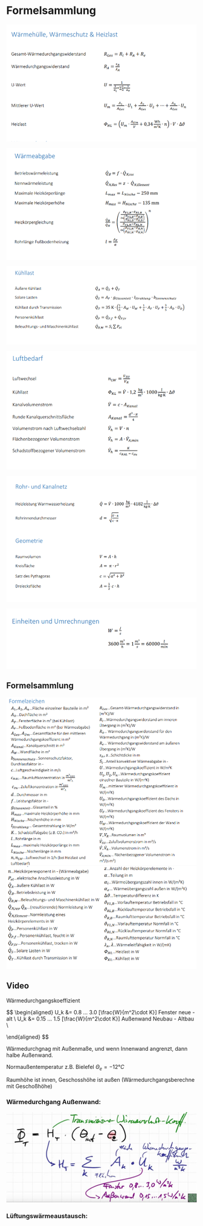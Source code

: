 # Formelsammlung

![](../_bilder/ba889dd98a7920291774053e11b7772f854fab41.png)

![](../_bilder/375918de06acd4d9192a51c6e6a5ec5c48480ae7.png)

![](../_bilder/c75f6e1d517cf77fe52ca221ba57d0c2590720de.png)

![](../_bilder/fd7019f9e32a9e4fd5de5e1969dc5684e7c09dc6.png)

![](../_bilder/4edaa96bd13a7a2916dd9399a46bcbef6494223e.png)

![](../_bilder/f610dfb136572544bb10c1ec3ce70d5be4d5bbc3.png)

## Formelsammlung

![](../_bilder/c68c3fdeb630fa6115a59adc2b885bb1d83b53b8.png)
![](../_bilder/ddd19b4d6d0a0536ed861b390fc2a6bc710b11cc.png)

## Video

Wärmedurchgangskoeffizient

$$
\begin{aligned}
U_k &= 0.8 ... 3.0 [\frac{W}{m^2\cdot K}]   Fenster neue - alt \\
U_k &= 0.15 ... 1.5 [\frac{W}{m^2\cdot K}]   Außenwand Neubau - Altbau \\

\end{aligned}
$$

Wärmedurchgnag mit Außenmaße, und wenn Innenwand angrenzt, dann halbe Außenwand.

Normaußentemperatur z.B. Bielefel $\Theta_e = -12 °C$

Raumhöhe ist innen, Geschosshöhe ist außen (Wärmedurchgangsberechne mit Geschoßhöhe)

### Wärmedurchgang Außenwand:

![](../_bilder/f812b3ac9756abf3854edabd80e59ecce45d65ee.png)

### Lüftungswärmeaustausch:
